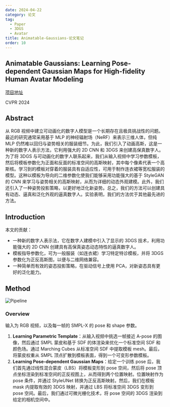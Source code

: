 ```yaml
---
date: 2024-04-22
category: 论文
tag:
  - Paper
  - 3DGS
  - Avatar
title: Animatable-Gaussians-论文笔记
order: 10
---
```


## Animatable Gaussians: Learning Pose-dependent Gaussian Maps  for High-fidelity Human Avatar Modeling

[项目地址](https://animatable-gaussians.github.io)

CVPR 2024

## Abstract

从 RGB 视频中建立可动画化的数字人模型是一个长期存在且极具挑战性的问题。最近的研究通常采用基于 MLP 的神经辐射场（NeRF）来表示三维人体，但纯 MLP 仍然难以回归与姿势相关的服装细节。为此，我们引入了动画高斯，这是一种新的数字人表示方法，它利用强大的 2D CNN 和 3DGS 来创建高保真数字人。为了将 3DGS 与可动画化的数字人联系起来，我们从输入视频中学习参数模板，然后将模板参数化为正面和反面的标准空间的高斯映射，其中每个像素代表一个高斯核。学习到的模板对穿着的服装具有自适应性，可用于制作连衣裙等宽松服装的模型。这种以模板为导向的二维参数化使我们能够采用功能强大的基于 StyleGAN 的 CNN 来学习与姿势相关的高斯映射，从而为详细的动态外观建模。此外，我们还引入了一种姿势投影策略，以更好地泛化新姿势。总之，我们的方法可以创建具有动态、逼真和泛化外观的逼真数字人。实验表明，我们的方法优于其他最先进的方法。

## Introduction

本文的贡献：

- 一种新的数字人表示法，它在数字人建模中引入了显示的 3DGS 技术，利用功能强大的 2D CNN 创建具有高保真姿态动态特性的逼真数字人。
- 模板指导参数化，可为一般服装（如连衣裙）学习特定特诊模板，并将 3DGS 参数化为正反高斯图，以便与二维网络兼容。
- 一种简单而有效的姿态投影策略，在驱动信号上使用 PCA，对新姿态具有更好的泛化能力。

## Method

![Pipeline](http://img.rocyan.cn/blog/2024/04/6625d63e87204.png)

### Overview

输入为 RGB 视频，以及每一帧的 SMPL-X 的 pose 和 shape 参数。

1. **Learning Parametric Template**：从输入视频中挑选一帧接近 A-pose 的图像，然后通过 SMPL 蒙皮和基于 SDF 的体渲染来优化一个标准空间 SDF 和颜色场。通过 Marching Cubes 从标准空间 SDF 中提取模板 mesh。最后，将蒙皮权重从 SMPL 顶点扩散到模板表面，得到一个可变形参数模板。
2. **Learning Pose-dependent Gaussian Maps**：给定一个训练 pose 后，我们首先通过线性混合蒙皮（LBS）将模板变形到 pose 空间，然后将 pose 顶点坐标渲染到标准空间的正反视图上，从而得到两个位置映射。位置映射作为 pose 条件，并通过 StyleUNet 转换为正反高斯映射。然后，我们在模板 mask 内提取有效的 3DGS 映射，并通过 LBS 将标准空间 3DGS 变形到 pose 空间。最后，我们通过可微光栅化技术，将 pose 空间的 3DGS 渲染到给定的相机空间中。
